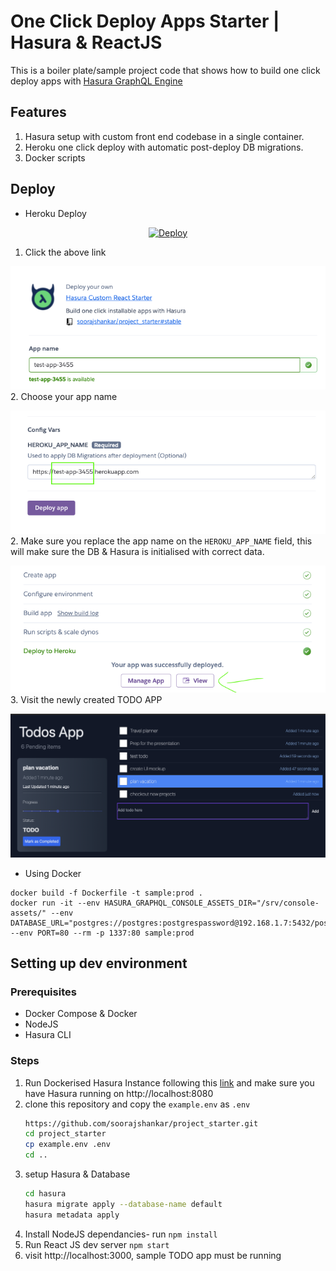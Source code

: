 # One Click Deploy Apps Starter | Hasura & ReactJS

This is a boiler plate/sample project code that shows how to build one click deploy apps with [Hasura GraphQL Engine](http://hasura.io)

## Features
1. Hasura setup with custom front end codebase in a single container.
2. Heroku one click deploy with automatic post-deploy DB migrations.
3. Docker scripts

## Deploy

* Heroku Deploy 
<p align="center">
  <a href="https://heroku.com/deploy?template=https://github.com/soorajshankar/project_starter/tree/stable" alt="Deploy to Heroku">
     <img alt="Deploy" src="https://www.herokucdn.com/deploy/button.svg"/>
  </a>
</p>

1. Click the above link
  
![heroku_screen](./docs/assets/heroku_1.png)
2. Choose your app name 
  
![heroku_screen](./docs/assets/heroku_2.png)
2. Make sure you replace the app name on the `HEROKU_APP_NAME` field, this will make sure the DB & Hasura is initialised with correct data. 
  
![heroku_screen](./docs/assets/heroku_3.png)
3. Visit the newly created TODO APP
  
![app_screen](./docs/assets/TodoAppScr.png)

* Using Docker 

```shell
docker build -f Dockerfile -t sample:prod .
docker run -it --env HASURA_GRAPHQL_CONSOLE_ASSETS_DIR="/srv/console-assets/" --env DATABASE_URL="postgres://postgres:postgrespassword@192.168.1.7:5432/postgres" --env PORT=80 --rm -p 1337:80 sample:prod

```


##  Setting up dev environment
### Prerequisites
* Docker Compose & Docker
* NodeJS
* Hasura CLI

### Steps

1. Run Dockerised Hasura Instance following this [link](https://hasura.io/docs/latest/graphql/core/getting-started/docker-simple.html) and make sure you have Hasura running on http://localhost:8080 
2. clone this repository and copy the `example.env` as `.env` 
    ```sh
    https://github.com/soorajshankar/project_starter.git
    cd project_starter
    cp example.env .env
    cd ..
    ```
3. setup Hasura & Database 
    ```sh
    cd hasura
    hasura migrate apply --database-name default
    hasura metadata apply
    ```
3. Install NodeJS dependancies- run `npm install`
4. Run React JS dev server `npm start`
5. visit http://localhost:3000, sample TODO app must be running